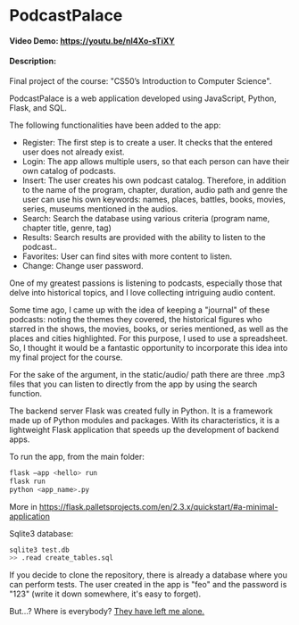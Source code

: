 # PodcastPalace
#### Video Demo:  <https://youtu.be/nl4Xo-sTiXY>
#### Description:
Final project of the course: "CS50’s Introduction to Computer Science".

PodcastPalace is a web application developed using JavaScript, Python, Flask, and SQL.

The following functionalities have been added to the app:

- Register: The first step is to create a user. It checks that the entered user does not already exist.
- Login: The app allows multiple users, so that each person can have their own catalog of podcasts.
- Insert: The user creates his own podcast catalog. Therefore, in addition to the name of the program, chapter, duration, audio path and genre the user can use his own keywords: names, places, battles, books, movies, series, museums mentioned in the audios.
- Search: Search the database using various criteria (program name, chapter title, genre, tag)
- Results: Search results are provided with the ability to listen to the podcast..
- Favorites: User can find sites with more content to listen.
- Change: Change user password.

One of my greatest passions is listening to podcasts, especially those that delve into historical topics, and I love collecting intriguing audio content.

Some time ago, I came up with the idea of keeping a "journal" of these podcasts: noting the themes they covered, the historical figures who starred in the shows, the movies, books, or series mentioned, as well as the places and cities highlighted. For this purpose, I used to use a spreadsheet. So, I thought it would be a fantastic opportunity to incorporate this idea into my final project for the course.

For the sake of the argument, in the static/audio/ path there are three .mp3 files that you can listen to directly from the app by using the search function.

The backend server Flask was created fully in Python. It is a framework made up of Python modules and packages. With its characteristics, it is a lightweight Flask application that speeds up the development of backend apps.

To run the app, from the main folder:

```bash
flask –app <hello> run
flask run
python <app_name>.py
```
More in https://flask.palletsprojects.com/en/2.3.x/quickstart/#a-minimal-application

Sqlite3 database:

```bash
sqlite3 test.db
>> .read create_tables.sql
```

If you decide to clone the repository, there is already a database where you can perform tests. The user created in the app is "feo" and the password is "123" (write it down somewhere, it's easy to forget).

But...? Where is everybody?
[They have left me alone.](travoltadesierto.gif)